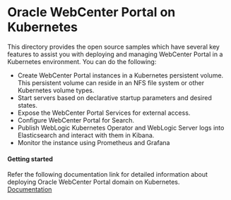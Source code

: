 # Oracle WebCenter Portal on Kubernetes

This directory provides the open source samples which have several key features to assist you with deploying and managing WebCenter Portal in a Kubernetes environment. You can do the following:

* Create WebCenter Portal instances in a Kubernetes persistent volume. This persistent volume can reside in an NFS file system or other Kubernetes volume types.
* Start servers based on declarative startup parameters and desired states.
* Expose the WebCenter Portal Services for external access.
* Configure WebCenter Portal for Search.
* Publish WebLogic Kubernetes Operator and WebLogic Server logs into Elasticsearch and interact with them in Kibana.
* Monitor the instance using Prometheus and Grafana

#### Getting started

Refer the following documentation link for detailed information about deploying Oracle WebCenter Portal  domain on Kubernetes.  
[Documentation](https://oracle.github.io/fmw-kubernetes/wcportal-domains/)
